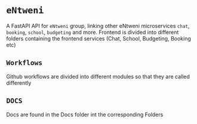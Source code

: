 # `eNtweni`

A FastAPI API for `eNtweni` group, linking other eNtweni microservices `chat`, `booking`, `school`, `budgeting` and more. Frontend is divided into different folders containing the frontend services (Chat, School, Budgeting, Booking etc)

## `Workflows`

Github workflows are divided into different modules so that they are called differently

## `DOCS`

Docs are found in the Docs folder int the corresponding Folders
